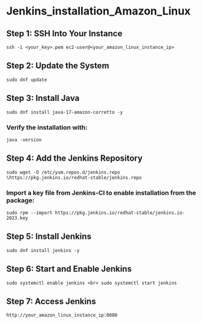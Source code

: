 # Jenkins_installation_Amazon_Linux
## Step 1: SSH Into Your Instance
``` ssh -i <your_key>.pem ec2-user@<your_amazon_linux_instance_ip> ```
## Step 2: Update the System
``` sudo dnf update ```
## Step 3: Install Java
``` sudo dnf install java-17-amazon-corretto -y ```
### Verify the installation with:
``` java -version ```
## Step 4: Add the Jenkins Repository 
``` sudo wget -O /etc/yum.repos.d/jenkins.repo \https://pkg.jenkins.io/redhat-stable/jenkins.repo ```

### Import a key file from Jenkins-CI to enable installation from the package:
``` sudo rpm --import https://pkg.jenkins.io/redhat-stable/jenkins.io-2023.key ```

## Step 5: Install Jenkins
``` sudo dnf install jenkins -y ```

## Step 6: Start and Enable Jenkins
``sudo systemctl enable jenkins <br>
   sudo systemctl start jenkins``

## Step 7: Access Jenkins
``` http://your_amazon_linux_instance_ip:8080 ```

